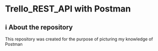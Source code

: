 # Trello_REST_API with Postman
## ℹ️ About the repository
<p align="jusify">This repository was created for the purpose of picturing my knowledge of Postman</p>
